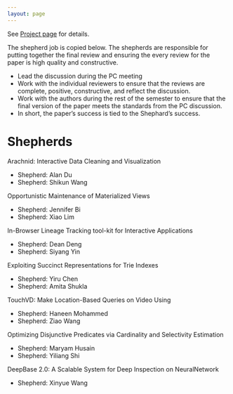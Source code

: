```yaml
---
layout: page
---
```


See [Project page](https://w6113.github.io/projects) for details.

The shepherd job is copied below.  The shepherds are responsible for putting together the final review and ensuring the every review for the paper is high quality and constructive.

* Lead the discussion during the PC meeting
* Work with the individual reviewers to ensure that the reviews are complete, positive, constructive, and reflect the discussion.
* Work with the authors during the rest of the semester to ensure that the final version of the paper meets the standards from the PC discussion.
* In short, the paper’s success is tied to the Shephard’s success.


# Shepherds

Arachnid: Interactive Data Cleaning and Visualization

* Shepherd: Alan Du
* Shepherd: Shikun Wang

Opportunistic Maintenance of Materialized Views

* Shepherd: Jennifer Bi
* Shepherd: Xiao Lim

In-Browser Lineage Tracking tool-kit for Interactive Applications

* Shepherd: Dean Deng
* Shepherd: Siyang Yin

Exploiting Succinct Representations for Trie Indexes

* Shepherd: Yiru Chen
* Shepherd: Amita Shukla

TouchVD: Make Location-Based Queries on Video Using

* Shepherd: Haneen Mohammed
* Shepherd: Ziao Wang

Optimizing Disjunctive Predicates via Cardinality and Selectivity Estimation

* Shepherd: Maryam Husain
* Shepherd: Yiliang Shi

DeepBase 2.0: A Scalable System for Deep Inspection on NeuralNetwork

* Shepherd: Xinyue Wang
